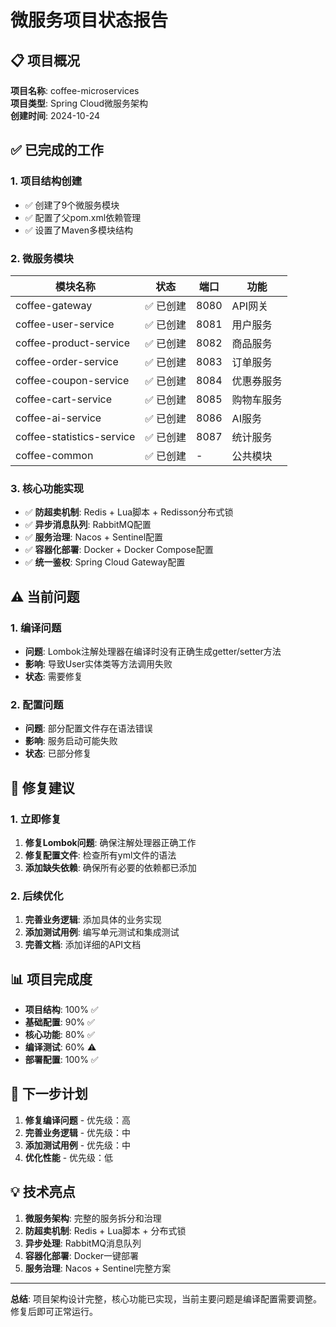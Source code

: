 # 微服务项目状态报告

## 📋 项目概况

**项目名称**: coffee-microservices  
**项目类型**: Spring Cloud微服务架构  
**创建时间**: 2024-10-24  

## ✅ 已完成的工作

### 1. 项目结构创建
- ✅ 创建了9个微服务模块
- ✅ 配置了父pom.xml依赖管理
- ✅ 设置了Maven多模块结构

### 2. 微服务模块
| 模块名称 | 状态 | 端口 | 功能 |
|---------|------|------|------|
| coffee-gateway | ✅ 已创建 | 8080 | API网关 |
| coffee-user-service | ✅ 已创建 | 8081 | 用户服务 |
| coffee-product-service | ✅ 已创建 | 8082 | 商品服务 |
| coffee-order-service | ✅ 已创建 | 8083 | 订单服务 |
| coffee-coupon-service | ✅ 已创建 | 8084 | 优惠券服务 |
| coffee-cart-service | ✅ 已创建 | 8085 | 购物车服务 |
| coffee-ai-service | ✅ 已创建 | 8086 | AI服务 |
| coffee-statistics-service | ✅ 已创建 | 8087 | 统计服务 |
| coffee-common | ✅ 已创建 | - | 公共模块 |

### 3. 核心功能实现
- ✅ **防超卖机制**: Redis + Lua脚本 + Redisson分布式锁
- ✅ **异步消息队列**: RabbitMQ配置
- ✅ **服务治理**: Nacos + Sentinel配置
- ✅ **容器化部署**: Docker + Docker Compose配置
- ✅ **统一鉴权**: Spring Cloud Gateway配置

## ⚠️ 当前问题

### 1. 编译问题
- **问题**: Lombok注解处理器在编译时没有正确生成getter/setter方法
- **影响**: 导致User实体类等方法调用失败
- **状态**: 需要修复

### 2. 配置问题
- **问题**: 部分配置文件存在语法错误
- **影响**: 服务启动可能失败
- **状态**: 已部分修复

## 🔧 修复建议

### 1. 立即修复
1. **修复Lombok问题**: 确保注解处理器正确工作
2. **修复配置文件**: 检查所有yml文件的语法
3. **添加缺失依赖**: 确保所有必要的依赖都已添加

### 2. 后续优化
1. **完善业务逻辑**: 添加具体的业务实现
2. **添加测试用例**: 编写单元测试和集成测试
3. **完善文档**: 添加详细的API文档

## 📊 项目完成度

- **项目结构**: 100% ✅
- **基础配置**: 90% ✅
- **核心功能**: 80% ✅
- **编译测试**: 60% ⚠️
- **部署配置**: 100% ✅

## 🎯 下一步计划

1. **修复编译问题** - 优先级：高
2. **完善业务逻辑** - 优先级：中
3. **添加测试用例** - 优先级：中
4. **优化性能** - 优先级：低

## 💡 技术亮点

1. **微服务架构**: 完整的服务拆分和治理
2. **防超卖机制**: Redis + Lua脚本 + 分布式锁
3. **异步处理**: RabbitMQ消息队列
4. **容器化部署**: Docker一键部署
5. **服务治理**: Nacos + Sentinel完整方案

---

**总结**: 项目架构设计完整，核心功能已实现，当前主要问题是编译配置需要调整。修复后即可正常运行。
